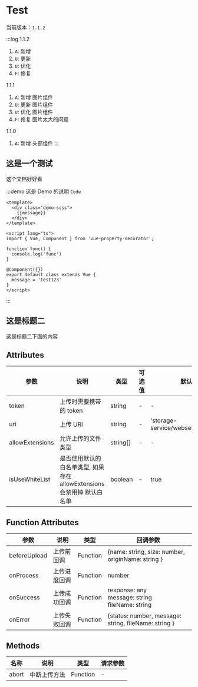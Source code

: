 # Test

当前版本：`1.1.2`

:::log
1.1.2

1. `A`: 新增
2. `U`: 更新
3. `U`: 优化
4. `F`: 修复

1.1.1

1. `A`: 新增 图片组件
2. `U`: 更新 图片组件
3. `U`: 优化 图片组件
4. `F`: 修复 图片太大的问题

1.1.0

1. `A`: 新增 头部组件
:::

## 这是一个测试

这个文档好好看

:::demo 这是 Demo 的说明 `Code`
```vue
<template>
  <div class="demo-scss">
    {{message}}
  </div>
</template>

<script lang="ts">
import { Vue, Component } from 'vue-property-decorator';

function func() {
  console.log('func')
}

@Component({})
export default class extends Vue {
  message = 'test123'
}
</script>
```
:::

## 这是标题二

这是标题二下面的内容

## Attributes

| 参数            | 说明                                                                   | 类型     | 可选值 | 默认值                              |
| --------------- | ---------------------------------------------------------------------- | -------- | ------ | ----------------------------------- |
| token           | 上传时需要携带的 token                                                 | string   | -      | -                                   |
| uri             | 上传 URI                                                               | string   | -      | 'storage-service/webservice/upload' |
| allowExtensions | 允许上传的文件类型                                                     | string[] | -      | -                                   |
| isUseWhiteList  | 是否使用默认的白名单类型, 如果存在 allowExtensions 会禁用掉 默认白名单 | boolean  | -      | true                                |

## Function Attributes

| 参数         | 说明         | 类型     | 回调参数                                                |
| ------------ | ------------ | -------- | ------------------------------------------------------- |
| beforeUpload | 上传前回调   | Function | {name: string, size: number, originName: string }       |
| onProcess    | 上传进度回调 | Function | number                                                  |
| onSuccess    | 上传成功回调 | Function | response: any <br/>message: string<br/>fileName: string |
| onError      | 上传失败回调 | Function | {status: number, message: string, fileName: string }    |

## Methods

| 名称  | 说明         | 类型     | 请求参数 |
| ----- | ------------ | -------- | -------- |
| abort | 中断上传方法 | Function | -        |
